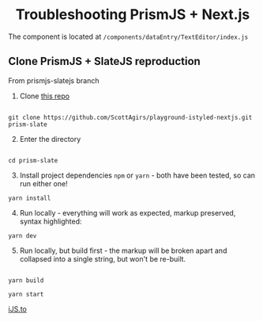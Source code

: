 <h1 align="center">Troubleshooting PrismJS + Next.js</h1>

The component is located at `/components/dataEntry/TextEditor/index.js`

## Clone PrismJS + SlateJS reproduction

From prismjs-slatejs branch

1. Clone [this repo](https://github.com/ScottAgirs/playground-istyled-nextjs)

```

git clone https://github.com/ScottAgirs/playground-istyled-nextjs.git prism-slate

```

2. Enter the directory

```

cd prism-slate

```

3. Install project dependencies
   `npm` or `yarn` - both have been tested, so can run either one!

`yarn install`

4. Run locally - everything will work as expected, markup preserved, syntax highlighted:

`yarn dev`

5. Run locally, but build first - the markup will be broken apart and collapsed into a single string, but won't be re-built.

```

yarn build

yarn start

```

[iJS.to](https://ijs.to)
